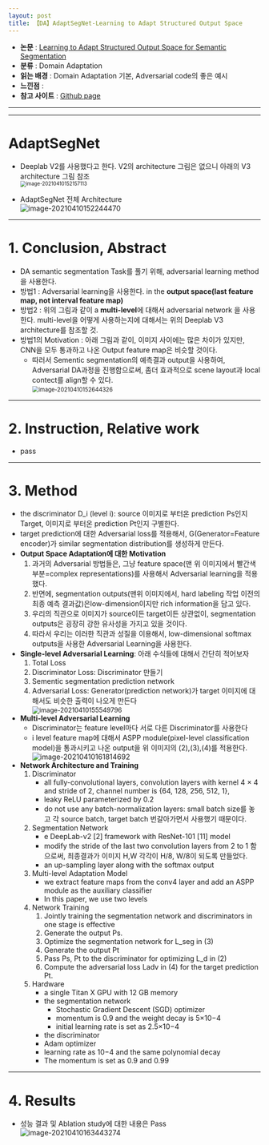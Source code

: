 ```yaml
---
layout: post
title: 【DA】AdaptSegNet-Learning to Adapt Structured Output Space
---
```


- **논문** : [Learning to Adapt Structured Output Space for Semantic Segmentation](https://arxiv.org/abs/1802.10349)
- **분류** : Domain Adaptation
- **읽는 배경** : Domain Adaptation 기본, Adversarial code의 좋은 예시
- **느낀점** : 
- **참고 사이트** : [Github page](https://github.com/wasidennis/AdaptSegNet)



---

---

# AdaptSegNet

- Deeplab V2를 사용했다고 한다. V2의 architecture 그림은 없으니 아래의 V3 architecture 그림 참조   
  <img src="https://github.com/junha1125/Imgaes_For_GitBlog/blob/master/Typora-rcv/image-20210410152157113.png?raw=tru" alt="image-20210410152157113" style="zoom: 70%;" />

- AdaptSegNet 전체 Architecture   
  ![image-20210410152244470](https://github.com/junha1125/Imgaes_For_GitBlog/blob/master/Typora-rcv/image-20210410152244470.png?raw=tru)




---

# 1. Conclusion, Abstract

- DA semantic segmentation Task를 풀기 위해, adversarial learning method을 사용한다.
- 방법1 : Adversarial learning을 사용한다. in the **output space(last feature map, not interval feature map)**
- 방법2 : 위의 그림과 같이 a **multi-level**에 대해서 adversarial network 을 사용한다. multi-level을 어떻게 사용하는지에 대해서는 위의 Deeplab V3 architecture를 참조할 것.
- 방법1의 Motivation : 아래 그림과 같이, 이미지 사이에는 많은 차이가 있지만, CNN을 모두 통과하고 나온 Output feature map은 비슷할 것이다.
  - 따러서 Sementic segmentation의 예측결과 output을 사용하여, Adversarial DA과정을 진행함으로써, 좀더 효과적으로 scene layout과 local contect를 align할 수 있다.    
    <img src="https://github.com/junha1125/Imgaes_For_GitBlog/blob/master/Typora-rcv/image-20210410152644326.png?raw=tru" alt="image-20210410152644326" style="zoom: 80%;" />



---

# 2. Instruction, Relative work

- pass



---

# 3. Method

- the discriminator D_i (level i): source 이미지로 부터온 prediction Ps인지 Target, 이미지로 부터온 prediction Pt인지 구별한다.
- target prediction에 대한 Adversarial loss를 적용해서, G(Generator=Feature encoder)가 similar segmentation distribution를 생성하게 만든다.
- **Output Space Adaptation에 대한 Motivation**
  1. 과거의 Adversarial 방법들은, 그냥 feature space(맨 위 이미지에서 빨간색 부분=complex representations)를 사용해서 Adversarial learning을 적용했다. 
  2. 반면에, segmentation outputs(맨위 이미지에서, hard labeling 작업 이전의 최종 예측 결과값)은low-dimension이지만 rich information을 담고 있다. 
  3. 우리의 직관으로 이미지가 source이든 target이든 상관없이, segmentation outputs은 굉장히 강한 유사성을 가지고 있을 것이다. 
  4. 따라서 우리는 이러한 직관과 성질을 이용해서, low-dimensional softmax outputs을 사용한 Adversarial Learning을 사용한다. 
- **Single-level Adversarial Learning**: 아래 수식들에 대해서 간단히 적어보자    
  1. Total Loss
  2. Discriminator Loss: Discriminator 만들기
  3. Sementic segmentation prediction network 
  4. Adversarial Loss: Generator(prediction network)가 target 이미지에 대해서도 비슷한 출력이 나오게 만든다    
     <img src="https://github.com/junha1125/Imgaes_For_GitBlog/blob/master/Typora-rcv/image-20210410155549796.png?raw=tru" alt="image-20210410155549796" style="zoom:90%;" />
- **Multi-level Adversarial Learning**     
  -  Discriminator는 feature level마다 서로 다른 Discriminator를 사용한다
  - i level feature map에 대해서 ASPP module(pixel-level classification model)을 통과시키고 나온 output을 위 이미지의 (2),(3),(4)를 적용한다.   
    ![image-20210410161814692](https://github.com/junha1125/Imgaes_For_GitBlog/blob/master/Typora-rcv/image-20210410161814692.png?raw=tru)
- **Network Architecture and Training**
  1. Discriminator
     - all fully-convolutional layers, convolution layers with kernel 4 × 4 and stride of 2, channel number is {64, 128, 256, 512, 1},
     - leaky ReLU parameterized by 0.2
     - do not use any batch-normalization layers: small batch size를 놓고 각 source batch, target batch 번갈아가면서 사용했기 때문이다.
  2. Segmentation Network
     - e DeepLab-v2 [2] framework with ResNet-101 [11] model
     - modify the stride of the last two convolution layers from 2 to 1 함으로써, 최종결과가 이미지 H,W 각각이 H/8, W/8이 되도록 만들었다.
     - an up-sampling layer along with the softmax output
  3. Multi-level Adaptation Model
     - we extract feature maps from the conv4 layer and add an ASPP module as the auxiliary classifier
     - In this paper, we use two levels
  4. Network Training
     1. Jointly training the segmentation network and discriminators in one stage is effective
     2. Generate the output Ps.
     3. Optimize the segmentation network for L_seg in (3)
     4. Generate the output Pt
     5. Pass Ps, Pt to the discriminator for optimizing L_d in (2)
     6. Compute the adversarial loss Ladv in (4) for the target prediction Pt.
  5. Hardware
     - a single Titan X GPU with 12 GB memory
     - the segmentation network
       - Stochastic Gradient Descent (SGD) optimizer
       - momentum is 0.9 and the weight decay is 5×10−4
       - initial learning rate is set as 2.5×10−4
     -  the discriminator
       - Adam optimizer
       - learning rate as 10−4 and the same polynomial decay
       -  The momentum is set as 0.9 and 0.99

---

# 4. Results

- 성능 결과 및 Ablation study에 대한 내용은 Pass    
  ![image-20210410163443274](https://github.com/junha1125/Imgaes_For_GitBlog/blob/master/Typora-rcv/image-20210410163443274.png?raw=tru)






